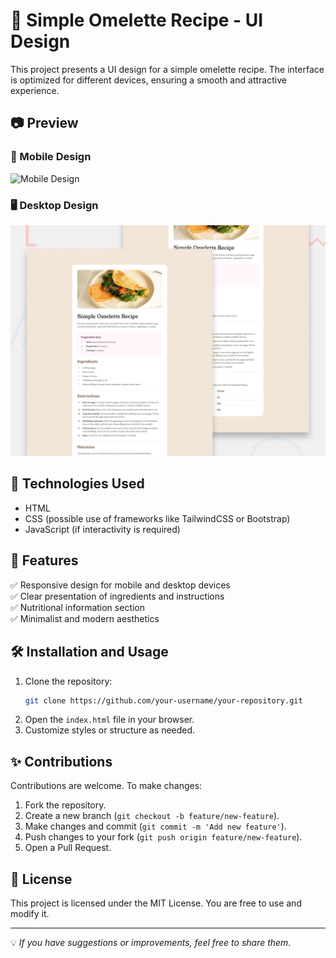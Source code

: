 # 📄 Simple Omelette Recipe - UI Design

This project presents a UI design for a simple omelette recipe. The interface is optimized for different devices, ensuring a smooth and attractive experience.

## 📷 Preview

### 📱 Mobile Design
![Mobile Design](./mobile-design.jpg)

### 🖥 Desktop Design
![Desktop Design](./preview.jpg)

## 🚀 Technologies Used
- HTML
- CSS (possible use of frameworks like TailwindCSS or Bootstrap)
- JavaScript (if interactivity is required)

## 📌 Features
✅ Responsive design for mobile and desktop devices  
✅ Clear presentation of ingredients and instructions  
✅ Nutritional information section  
✅ Minimalist and modern aesthetics  

## 🛠 Installation and Usage
1. Clone the repository:
   ```sh
   git clone https://github.com/your-username/your-repository.git
   ```
2. Open the `index.html` file in your browser.
3. Customize styles or structure as needed.

## ✨ Contributions
Contributions are welcome. To make changes:
1. Fork the repository.
2. Create a new branch (`git checkout -b feature/new-feature`).
3. Make changes and commit (`git commit -m 'Add new feature'`).
4. Push changes to your fork (`git push origin feature/new-feature`).
5. Open a Pull Request.

## 📄 License
This project is licensed under the MIT License. You are free to use and modify it.

---
💡 _If you have suggestions or improvements, feel free to share them._
